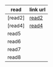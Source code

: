 read         | link url
------------ | -------------
[read2]       | [read2](https://github.com/salsbeeltareqq/reading-note-/blob/master/read2.md)
[read4]      | [read4](https://github.com/salsbeeltareqq/reading-note-/blob/master/read4.md)
read5        |
read6        |
read7        |
read8        |